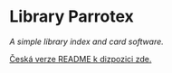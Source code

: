 # Library Parrotex

*A simple library index and card software.*

[Česká verze README k dizpozici zde.](https://github.com/FTEdianiaK/library-parrotex/blob/main/csREADME.md)
